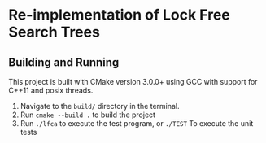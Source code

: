 # Re-implementation of Lock Free Search Trees

## Building and Running

This project is built with CMake version 3.0.0+ using GCC with support for C++11 and posix threads.

1. Navigate to the `build/` directory in the terminal.
2. Run `cmake --build .` to build the project
3.  Run `./lfca` to execute the test program, or `./TEST` To execute the unit tests
